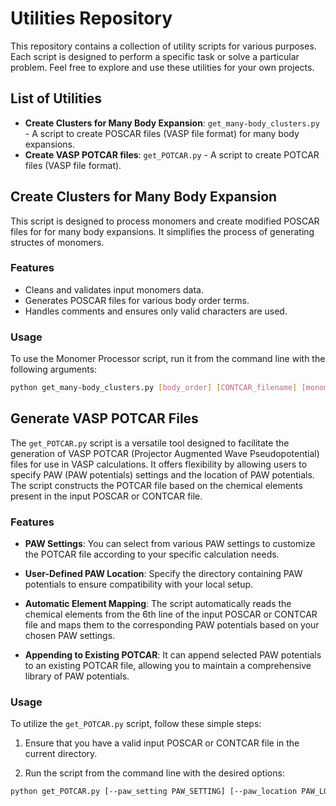 # Utilities Repository

This repository contains a collection of utility scripts for various purposes. Each script is designed to perform a specific task or solve a particular problem. Feel free to explore and use these utilities for your own projects.

## List of Utilities

- **Create Clusters for Many Body Expansion**: `get_many-body_clusters.py` - A script to create POSCAR files (VASP file format) for many body expansions.
- **Create VASP POTCAR files**: `get_POTCAR.py` - A script to create POTCAR files (VASP file format).

## Create Clusters for Many Body Expansion

This script is designed to process monomers and create modified POSCAR files for for many body expansions. It simplifies the process of generating structes of monomers.

### Features

- Cleans and validates input monomers data.
- Generates POSCAR files for various body order terms.
- Handles comments and ensures only valid characters are used.

### Usage

To use the Monomer Processor script, run it from the command line with the following arguments:

```bash
python get_many-body_clusters.py [body_order] [CONTCAR_filename] [monomers_filename]
```



## Generate VASP POTCAR Files

The `get_POTCAR.py` script is a versatile tool designed to facilitate the generation of VASP POTCAR (Projector Augmented Wave Pseudopotential) files for use in VASP calculations. It offers flexibility by allowing users to specify PAW (PAW potentials) settings and the location of PAW potentials. The script constructs the POTCAR file based on the chemical elements present in the input POSCAR or CONTCAR file.

### Features

- **PAW Settings**: You can select from various PAW settings to customize the POTCAR file according to your specific calculation needs.

- **User-Defined PAW Location**: Specify the directory containing PAW potentials to ensure compatibility with your local setup.

- **Automatic Element Mapping**: The script automatically reads the chemical elements from the 6th line of the input POSCAR or CONTCAR file and maps them to the corresponding PAW potentials based on your chosen PAW settings.

- **Appending to Existing POTCAR**: It can append selected PAW potentials to an existing POTCAR file, allowing you to maintain a comprehensive library of PAW potentials.

### Usage

To utilize the `get_POTCAR.py` script, follow these simple steps:

1. Ensure that you have a valid input POSCAR or CONTCAR file in the current directory.

2. Run the script from the command line with the desired options:

```bash
python get_POTCAR.py [--paw_setting PAW_SETTING] [--paw_location PAW_LOCATION]
